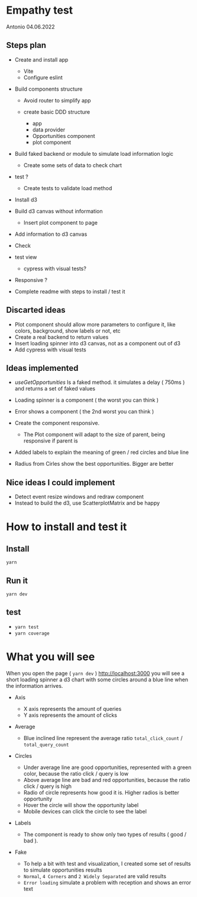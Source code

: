 # Empathy test 
Antonio 04.06.2022

## Steps plan
 * Create and install app 

    * Vite
    * Configure eslint 
 * Build components structure
    
    * Avoid router to simplify app
    * create basic DDD structure

       * app
       * data provider
       * Opportunities component
       * plot component

 * Build faked backend or module to simulate load information logic

    * Create some sets of data to check chart
 * test ?

    * Create tests to validate load method
 * Install d3 
 * Build d3 canvas without information

    * Insert plot component to page
 * Add information to d3 canvas
 * Check 
 * test view

    * cypress with visual tests? 
 * Responsive ?
 * Complete readme with steps to install / test it
  

## Discarted ideas
* Plot component should allow more parameters to configure it, like colors, background, show labels or not, etc
* Create a real backend to return values
* Insert loading spinner into d3 canvas, not as a component out of d3 
* Add cypress with visual tests


## Ideas implemented
* _useGetOpportunities_ Is a faked method. it simulates a delay ( 750ms ) and returns a set of faked values
* Loading spinner is a component ( the worst you can think )
* Error shows a component ( the 2nd worst you can think )
* Create the component responsive.

   * The Plot component will adapt to the size of parent, being responsive if parent is
* Added labels to explain the meaning of green / red circles and blue line
* Radius from Cirles show the best opportunities. Bigger are better 

## Nice ideas I could implement
* Detect event resize windows and redraw component
* Instead to build the d3, use ScatterplotMatrix and be happy


# How to install and test it

 ## Install
   `yarn` 

 ## Run it
   `yarn dev`

 ## test
   * `yarn test`
   * `yarn coverage`

# What you will see

When you open the page ( `yarn dev` ) [http://localhost:3000](http://localhost:3000/) you will see a short loading spinner a d3 chart with some circles around a blue line when the information arrives.

* Axis

   * X axis represents the amount of queries
   * Y axis represents the amount of clicks
* Average

   * Blue inclined line represent the average ratio  `total_click_count` / `total_query_count`

* Circles

   * Under average line are good opportunities, represented with a green color, because the ratio click / query is low
   * Above average line are bad and red opportunities, because the ratio click / query is high
   * Radio of circle represents how good it is. Higher radios is better opportunity 
   * Hover the circle will show the opportunity label
   * Mobile devices can click the circle to see the label

* Labels

   * The component is ready to show only two types of results ( good / bad ).
   
* Fake

   * To help a bit with test and visualization, I created some set of results to simulate opportunities results
   * `Normal`, `4 Corners` and `2 Widely Separated` are valid results
   * `Error loading` simulate a problem with reception and shows an error text



